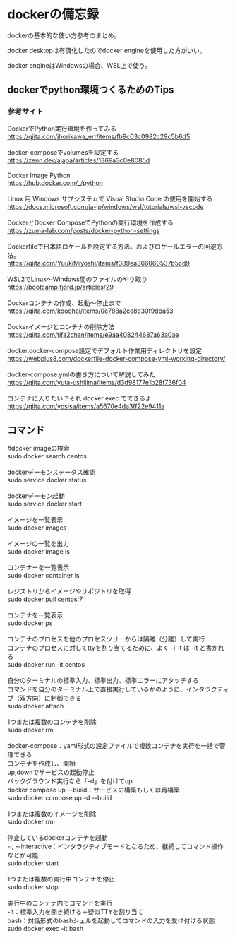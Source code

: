 # dockerの備忘録
dockerの基本的な使い方参考のまとめ。

docker desktopは有償化したのでdocker engineを使用した方がいい。

docker engineはWindowsの場合、WSL上で使う。
## dockerでpython環境つくるためのTips
### 参考サイト
DockerでPython実行環境を作ってみる
<br>
https://qiita.com/jhorikawa_err/items/fb9c03c0982c29c5b6d5
<br>
<br>
docker-composeでvolumesを設定する
<br>
https://zenn.dev/ajapa/articles/1369a3c0e8085d
<br>
<br>
Docker Image Python
<br>
https://hub.docker.com/_/python
<br>
<br>
Linux 用 Windows サブシステムで Visual Studio Code の使用を開始する
<br>
https://docs.microsoft.com/ja-jp/windows/wsl/tutorials/wsl-vscode
<br>
<br>
DockerとDocker ComposeでPythonの実行環境を作成する
<br>
https://zuma-lab.com/posts/docker-python-settings
<br>
<br>
Dockerfileで日本語ロケールを設定する方法。およびロケールエラーの回避方法。
<br>
https://qiita.com/YuukiMiyoshi/items/f389ea366060537b5cd9
<br>
<br>
WSL2でLinux～Windows間のファイルのやり取り
<br>
https://bootcamp.fjord.jp/articles/29
<br>
<br>
Dockerコンテナの作成、起動〜停止まで
<br>
https://qiita.com/kooohei/items/0e788a2ce8c30f9dba53
<br>
<br>
Dockerイメージとコンテナの削除方法
<br>
https://qiita.com/tifa2chan/items/e9aa408244687a63a0ae
<br>
<br>
docker,docker-compose設定でデフォルト作業用ディレクトリを設定
<br>
https://webplus8.com/dockerfile-docker-compose-yml-working-directory/
<br>
<br>
docker-compose.ymlの書き方について解説してみた
<br>
https://qiita.com/yuta-ushijima/items/d3d98177e1b28f736f04
<br>
<br>
コンテナに入りたい？それ docker exec でできるよ
<br>
https://qiita.com/yosisa/items/a5670e4da3ff22e9411a

## コマンド
#docker imageの検索
<br>
sudo docker search centos
<br>
<br>
dockerデーモンステータス確認
<br>
sudo service docker status
<br>
<br>
dockerデーモン起動
<br>
sudo service docker start
<br>
<br>
イメージを一覧表示
<br>
sudo docker images
<br>
<br>
イメージの一覧を出力
<br>
sudo docker image ls
<br>
<br>
コンテナーを一覧表示
<br>
sudo docker container ls
<br>
<br>
レジストリからイメージやリポジトリを取得
<br>
sudo docker pull centos:7
<br>
<br>
コンテナを一覧表示
<br>
sudo docker ps
<br>
<br>
コンテナのプロセスを他のプロセスツリーからは隔離（分離）して実行
<br>
コンテナのプロセスに対してttyを割り当てるために、よく -i -t は -it と書かれる
<br>
sudo docker run -it centos
<br>
<br>
自分のターミナルの標準入力、標準出力、標準エラーにアタッチする
<br>
コマンドを自分のターミナル上で直接実行しているかのように、インタラクティブ（双方向）に制御できる
<br>
sudo docker attach <id>
<br>
<br>
1つまたは複数のコンテナを削除
<br>
sudo docker rm <id>
<br>
<br>
docker-compose：yaml形式の設定ファイルで複数コンテナを実行を一括で管理できる
<br>
コンテナを作成し、開始
<br>
up,downでサービスの起動停止
<br>
バックグラウンド実行なら「-d」を付けてup
<br>
docker compose up --build：サービスの構築もしくは再構築
<br>
sudo docker compose up -d --build
<br>
<br>
1つまたは複数のイメージを削除
<br>
sudo docker rmi <id>
<br>
<br>
停止しているdockerコンテナを起動
<br>
-i, --interactive：インタラクティブモードとなるため、継続してコマンド操作などが可能
<br>
sudo docker start <id>
<br>
<br>
1つまたは複数の実行中コンテナを停止
<br>
sudo docker stop <id>
<br>
<br>
実行中のコンテナ内でコマンドを実行
<br>
-it：標準入力を開き続ける＋疑似TTYを割り当て
<br>
bash：対話形式のbashシェルを起動してコマンドの入力を受け付ける状態
<br>
sudo docker exec -it <container-name> bash